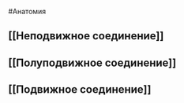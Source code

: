 #Анатомия 
## [[Неподвижное соединение]]
## [[Полуподвижное соединение]]
## [[Подвижное соединение]] 